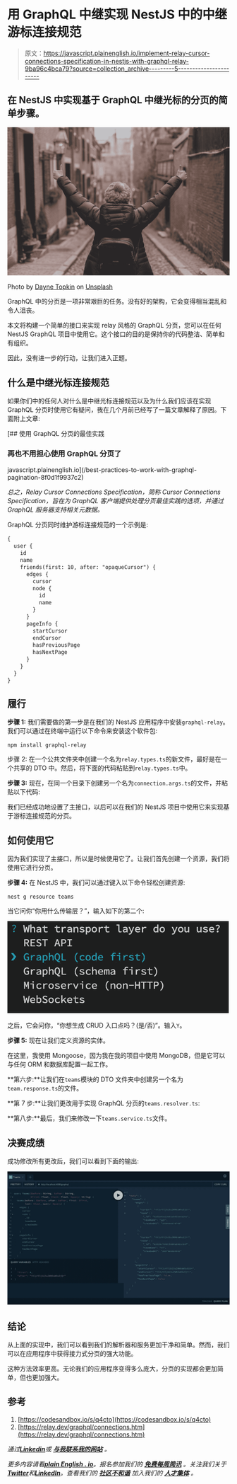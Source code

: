 # 用 GraphQL 中继实现 NestJS 中的中继游标连接规范

> 原文：<https://javascript.plainenglish.io/implement-relay-cursor-connections-specification-in-nestjs-with-graphql-relay-9ba96c4bca79?source=collection_archive---------5----------------------->

## 在 NestJS 中实现基于 GraphQL 中继光标的分页的简单步骤。

![](img/2885b0c1b485d712640a3254da27d105.png)

Photo by [Dayne Topkin](https://unsplash.com/@dtopkin1?utm_source=medium&utm_medium=referral) on [Unsplash](https://unsplash.com?utm_source=medium&utm_medium=referral)

GraphQL 中的分页是一项非常艰巨的任务。没有好的架构，它会变得相当混乱和令人沮丧。

本文将构建一个简单的接口来实现 relay 风格的 GraphQL 分页，您可以在任何 NestJS GraphQL 项目中使用它。这个接口的目的是保持你的代码整洁、简单和有组织。

因此，没有进一步的行动，让我们进入正题。

## 什么是中继光标连接规范

如果你们中的任何人对什么是中继光标连接规范以及为什么我们应该在实现 GraphQL 分页时使用它有疑问，我在几个月前已经写了一篇文章解释了原因。下面附上文章:

[](/best-practices-to-work-with-graphql-pagination-8f0d1f9937c2) [## 使用 GraphQL 分页的最佳实践

### 再也不用担心使用 GraphQL 分页了

javascript.plainenglish.io](/best-practices-to-work-with-graphql-pagination-8f0d1f9937c2) 

*总之，Relay Cursor Connections Specification，简称 Cursor Connections Specification，旨在为 GraphQL 客户端提供处理分页最佳实践的选项，并通过 GraphQL 服务器支持相关元数据。*

GraphQL 分页同时维护游标连接规范的一个示例是:

```
{
  user {
    id
    name
    friends(first: 10, after: "opaqueCursor") {
      edges {
        cursor
        node {
          id
          name
        }
      }
      pageInfo {
        startCursor
        endCursor
        hasPreviousPage
        hasNextPage
      }
    }
  }
}
```

## 履行

**步骤 1:** 我们需要做的第一步是在我们的 NestJS 应用程序中安装`graphql-relay`。我们可以通过在终端中运行以下命令来安装这个软件包:

```
npm install graphql-relay
```

步骤 2: 在一个公共文件夹中创建一个名为`relay.types.ts`的新文件，最好是在一个共享的 DTO 中。然后，将下面的代码粘贴到`relay.types.ts`中。

**步骤 3:** 现在，在同一个目录下创建另一个名为`connection.args.ts`的文件，并粘贴以下代码:

我们已经成功地设置了主接口，以后可以在我们的 NestJS 项目中使用它来实现基于游标连接规范的分页。

## 如何使用它

因为我们实现了主接口，所以是时候使用它了。让我们首先创建一个资源，我们将使用它进行分页。

**步骤 4:** 在 NestJS 中，我们可以通过键入以下命令轻松创建资源:

```
nest g resource teams
```

当它问你“你用什么传输层？”，输入如下的第二个:

![](img/8e80f83fe255a24ef7e9b67a69860c1a.png)

之后，它会问你，“你想生成 CRUD 入口点吗？(是/否)”。输入`Y`。

**步骤 5:** 现在让我们定义资源的实体。

在这里，我使用 Mongoose，因为我在我的项目中使用 MongoDB，但是它可以与任何 ORM 和数据库配置一起工作。

**第六步:**让我们在`teams`模块的 DTO 文件夹中创建另一个名为`team.response.ts`的文件。

**第 7 步:**让我们更改用于实现 GraphQL 分页的`teams.resolver.ts`:

**第八步:**最后，我们来修改一下`teams.service.ts`文件。

## 决赛成绩

成功修改所有更改后，我们可以看到下面的输出:

![](img/a6c62f4c668741bc6e40e728a0f88ed5.png)

## 结论

从上面的实现中，我们可以看到我们的解析器和服务更加干净和简单。然而，我们可以在应用程序中获得接力式分页的强大功能。

这种方法效率更高。无论我们的应用程序变得多么庞大，分页的实现都会更加简单，但也更加强大。

## 参考

1.  [https://codesandbox.io/s/q4cto](https://codesandbox.io/s/q4cto)
2.  [https://relay.dev/graphql/connections.htm](https://relay.dev/graphql/connections.htm)

*通过*[***Linkedin***](https://www.linkedin.com/in/ludehsar/)*或* [***与我联系我的网站***](https://rashedul-alam.com/) *。*

*更多内容请看*[***plain English . io***](https://plainenglish.io/)*。报名参加我们的* [***免费每周简讯***](http://newsletter.plainenglish.io/) *。关注我们关于*[***Twitter***](https://twitter.com/inPlainEngHQ)*和*[***LinkedIn***](https://www.linkedin.com/company/inplainenglish/)*。查看我们的* [***社区不和谐***](https://discord.gg/GtDtUAvyhW) *加入我们的* [***人才集体***](https://inplainenglish.pallet.com/talent/welcome) *。*